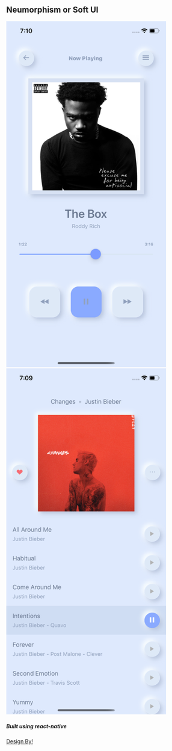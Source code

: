 ## Neumorphism or Soft UI 

<img src="readme/player.png" width="425"/> <img src="readme/album.png" width="425"/> 

##### Built using react-native

[Design By!](https://dribbble.com/shots/9517002--Light-Mode-Simple-Music-Player)
